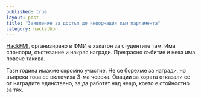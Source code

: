 ```yaml
---
published: true
layout: post
title: "Заявление за достъп до информация към парламента"
category: hackathon
---
```


[HackFMI](http://hackfmi.com/), организирано в ФМИ е хакатон за студентите там. Има спонсори, състезание и накрая награди. Прекрасно събитие и нека има повече такива.

Тази година имахме скромно участие. Не се борехме за награди, но въпреки това се включиха 3-ма човека. Овации за хората отказали се от наградите единствено, за да работят над нещо, което е стойностно за тях.